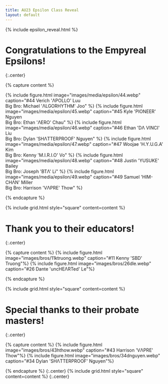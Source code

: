 ```yaml
---
title: AU23 Epsilon Class Reveal
layout: default
---
```


{% include epsilon_reveal.html %}

# Congratulations to the Empyreal Epsilons!
{:.center}

{% capture content %}

{% include figure.html image="images/media/epsilon/44.webp" caption="#44 Verich 'ΛPOLLO' Luu <br> Big Bro: Michael 'ΛLGORHYTHM' Joo" %}
{% include figure.html image="images/media/epsilon/45.webp" caption="#45 Kyle 'PIONEER' Nguyen <br> Big Bro: Ethan 'ΛERO' Chau" %}
{% include figure.html image="images/media/epsilon/46.webp" caption="#46 Ethan 'DΛ VINCI' Liu <br> Big Bro: Dylan 'SHΛTTERPROOF' Nguyen" %}
{% include figure.html image="images/media/epsilon/47.webp" caption="#47 Woojae 'H.Y.U.G.A' Kim <br> Big Bro: Kenny 'M.I.R.I.O' Vo" %}
{% include figure.html image="images/media/epsilon/48.webp" caption="#48 Justin 'YUSUKE' Bailey <br> Big Bro: Joseph 'BTΛ' Li" %}
{% include figure.html image="images/media/epsilon/49.webp" caption="#49 Samuel 'HIM-CHΛN' Miller <br> Big Bro: Harrison 'VΛPRE' Thow" %}

{% endcapture %}

{% include grid.html style="square" content=content %}

# Thank you to their educators!
{:.center}

{% capture content %}
{% include figure.html image="images/bros/11ktruong.webp" caption="#11 Kenny 'SBD' Truong"%}
{% include figure.html image="images/bros/26dle.webp" caption="#26 Dante 'uncHEΛRTed' Le"%}

{% endcapture %}

{% include grid.html style="square" content=content %}

# Special thanks to their probate masters!
{:.center}

{% capture content %}
{% include figure.html image="images/bros/43hthow.webp" caption="#43 Harrison 'VΛPRE' Thow"%}
{% include figure.html image="images/bros/34dnguyen.webp" caption="#34 Dylan 'SHΛTTERPROOF' Nguyen"%}

{% endcapture %}
{:.center}
{% include grid.html style="square" content=content %}
{:.center}